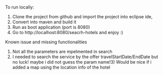 To run locally:

1) Clone the project from github and import the project into eclipse ide,
2) Convert into maven and build it
3) Run as boot application (port is 8080)
4) Go to http://localhost:8080/seacrh-hotels and enjoy :)

Known issue and missing functionalities
1) Not all the parameters are mpelmented in search
2) I needed to search the service by the offer travelStartDate/EndDate but no luck! maybe i did not guess the param name!3) Would be nice if i added a map using the location info of the hotel

